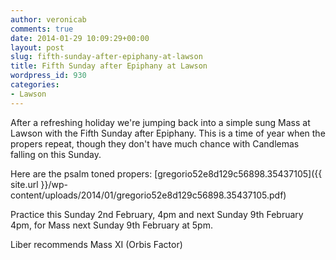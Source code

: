 ```yaml
---
author: veronicab
comments: true
date: 2014-01-29 10:09:29+00:00
layout: post
slug: fifth-sunday-after-epiphany-at-lawson
title: Fifth Sunday after Epiphany at Lawson
wordpress_id: 930
categories:
- Lawson
---
```


After a refreshing holiday we're jumping back into a simple sung Mass at Lawson with the Fifth Sunday after Epiphany.  This is a time of year when the propers repeat, though they don't have much chance with Candlemas falling on this Sunday.

Here are the psalm toned propers: [gregorio52e8d129c56898.35437105]({{ site.url }}/wp-content/uploads/2014/01/gregorio52e8d129c56898.35437105.pdf)

Practice this Sunday 2nd February, 4pm and next Sunday 9th February 4pm, for Mass next Sunday 9th February at 5pm.

Liber recommends Mass XI (Orbis Factor)
